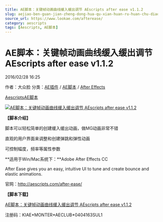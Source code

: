 ```yaml
---
title: AE脚本：关键帧动画曲线缓入缓出调节 AEscripts after ease v1.1.2
slug: aejiao-ben-guan-jian-zheng-dong-hua-qu-xian-huan-ru-huan-chu-diao-jie-aescripts-after-ease-v1-1-2
source_url: https://www.lookae.com/afterease/
category: aescripts
tags: [Aescripts, AE脚本]
---
```

# AE脚本：关键帧动画曲线缓入缓出调节 AEscripts after ease v1.1.2

2016/02/28 16:25

作者：大众脸
分类：[AE插件](https://www.lookae.com/after-effects/aechajian/) / [AE脚本](https://www.lookae.com/after-effects/aescripts/) / [After Effects](https://www.lookae.com/after-effects/)

[Aescripts](https://www.lookae.com/tag/aescripts/)[AE脚本](https://www.lookae.com/tag/ae%e8%84%9a%e6%9c%ac/)

[![AE脚本：关键帧动画曲线缓入缓出调节 AEscripts after ease v1.1.2](https://www.lookae.com/wp-content/uploads/2016/02/after-ease-.jpg "AE脚本：关键帧动画曲线缓入缓出调节 AEscripts after ease v1.1.2-LookAE.com")](https://www.lookae.com/wp-content/uploads/2016/02/after-ease-.jpg)

**【脚本介绍】**

脚本可以轻松简单的创建缓入缓出动画，做MG动画非常不错

直观的用户界面来调整和创建弹跳和弹性动画

可控制幅度，频率等属性参数

**适用于Win/Mac系统下：**Adobe After Effects CC

After Ease gives you an easy, intuitive UI to tune and create bounce and elastic animations.

官网：http://aescripts.com/after-ease/

**【脚本下载】**

[AE脚本：关键帧动画曲线缓入缓出调节 AEscripts after ease v1.1.2](http://lookae.ctfile.com/file/143947433)

注册码：KIAE\*MONTER\*AECLUB\*0404163SUL1
